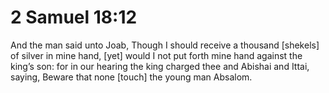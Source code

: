 # 2 Samuel 18:12

And the man said unto Joab, Though I should receive a thousand [shekels] of silver in mine hand, [yet] would I not put forth mine hand against the king’s son: for in our hearing the king charged thee and Abishai and Ittai, saying, Beware that none [touch] the young man Absalom.